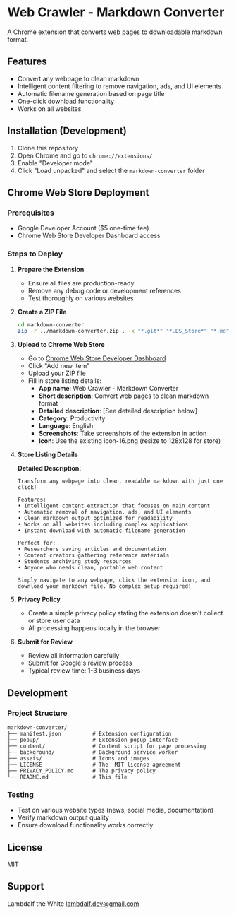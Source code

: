 # Web Crawler - Markdown Converter

A Chrome extension that converts web pages to downloadable markdown format.

## Features

- Convert any webpage to clean markdown
- Intelligent content filtering to remove navigation, ads, and UI elements
- Automatic filename generation based on page title
- One-click download functionality
- Works on all websites

## Installation (Development)

1. Clone this repository
2. Open Chrome and go to `chrome://extensions/`
3. Enable "Developer mode"
4. Click "Load unpacked" and select the `markdown-converter` folder

## Chrome Web Store Deployment

### Prerequisites
- Google Developer Account ($5 one-time fee)
- Chrome Web Store Developer Dashboard access

### Steps to Deploy

1. **Prepare the Extension**
   - Ensure all files are production-ready
   - Remove any debug code or development references
   - Test thoroughly on various websites

2. **Create a ZIP File**
   ```bash
   cd markdown-converter
   zip -r ../markdown-converter.zip . -x "*.git*" "*.DS_Store*" "*.md" "test/*" "utils/*"
   ```

3. **Upload to Chrome Web Store**
   - Go to [Chrome Web Store Developer Dashboard](https://chrome.google.com/webstore/devconsole/)
   - Click "Add new item"
   - Upload your ZIP file
   - Fill in store listing details:
     - **App name**: Web Crawler - Markdown Converter
     - **Short description**: Convert web pages to clean markdown format
     - **Detailed description**: [See detailed description below]
     - **Category**: Productivity
     - **Language**: English
     - **Screenshots**: Take screenshots of the extension in action
     - **Icon**: Use the existing icon-16.png (resize to 128x128 for store)

4. **Store Listing Details**

   **Detailed Description:**
   ```
   Transform any webpage into clean, readable markdown with just one click!
   
   Features:
   • Intelligent content extraction that focuses on main content
   • Automatic removal of navigation, ads, and UI elements
   • Clean markdown output optimized for readability
   • Works on all websites including complex applications
   • Instant download with automatic filename generation
   
   Perfect for:
   • Researchers saving articles and documentation
   • Content creators gathering reference materials
   • Students archiving study resources
   • Anyone who needs clean, portable web content
   
   Simply navigate to any webpage, click the extension icon, and download your markdown file. No complex setup required!
   ```

5. **Privacy Policy**
   - Create a simple privacy policy stating the extension doesn't collect or store user data
   - All processing happens locally in the browser

6. **Submit for Review**
   - Review all information carefully
   - Submit for Google's review process
   - Typical review time: 1-3 business days

## Development

### Project Structure
```
markdown-converter/
├── manifest.json          # Extension configuration
├── popup/                 # Extension popup interface
├── content/               # Content script for page processing
├── background/            # Background service worker
├── assets/                # Icons and images
├── LICENSE                # The  MIT license agreement
├── PRIVACY_POLICY.md      # The privacy policy
└── README.md              # This file
```

### Testing
- Test on various website types (news, social media, documentation)
- Verify markdown output quality
- Ensure download functionality works correctly

## License

MIT

## Support

Lambdalf the White <lambdalf.dev@gmail.com>
